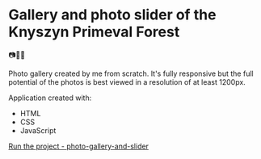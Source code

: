 # Gallery and photo slider of the Knyszyn Primeval Forest

:camera::sunrise_over_mountains::sunglasses:

Photo gallery created by me from scratch. It's fully responsive but the full potential of the photos is best viewed in a resolution of at least 1200px.

Application created with:

- HTML
- CSS
- JavaScript

[Run the project - photo-gallery-and-slider](https://orionfanweb1701.github.io/photo-gallery-and-slider/)
